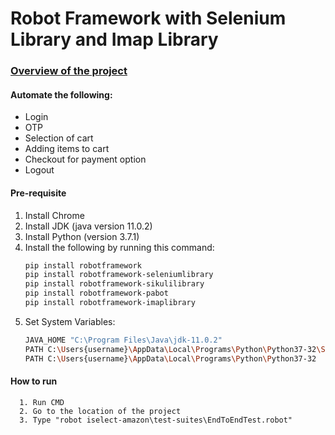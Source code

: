 # Robot Framework with Selenium Library and Imap Library
### [Overview of the project](https://github.com/mvecina25/amazon_with_robot_framework/blob/master/Overview.docx)

#### Automate the following:
- Login
- OTP
- Selection of cart
- Adding items to cart
- Checkout for payment option
- Logout

#### Pre-requisite
1. Install Chrome
2. Install JDK (java version 11.0.2)
3. Install Python (version 3.7.1)
4. Install the following by running this command: 
      ```sh
      pip install robotframework
      pip install robotframework-seleniumlibrary
      pip install robotframework-sikulilibrary
      pip install robotframework-pabot
      pip install robotframework-imaplibrary
      ```
5. Set System Variables: 
      ```sh
      JAVA_HOME "C:\Program Files\Java\jdk-11.0.2" 
      PATH C:\Users{username}\AppData\Local\Programs\Python\Python37-32\Scripts 
      PATH C:\Users{username}\AppData\Local\Programs\Python\Python37-32
      ```
#### How to run
      1. Run CMD
      2. Go to the location of the project
      3. Type "robot iselect-amazon\test-suites\EndToEndTest.robot"
      
